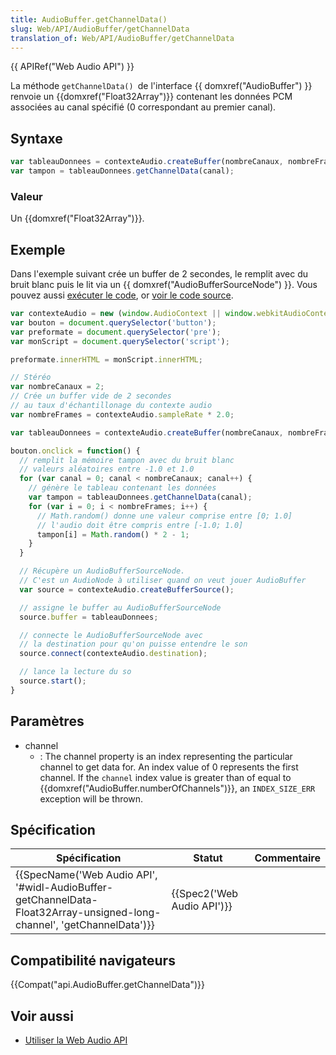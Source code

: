 ```yaml
---
title: AudioBuffer.getChannelData()
slug: Web/API/AudioBuffer/getChannelData
translation_of: Web/API/AudioBuffer/getChannelData
---
```

{{ APIRef("Web Audio API") }}

La méthode `getChannelData() `de l'interface {{ domxref("AudioBuffer") }} renvoie un {{domxref("Float32Array")}} contenant les données PCM associées au canal spécifié (0 correspondant au premier canal).

## Syntaxe

```js
var tableauDonnees = contexteAudio.createBuffer(nombreCanaux, nombreFrames, contexteAudio.sampleRate);
var tampon = tableauDonnees.getChannelData(canal);
```

### Valeur

Un {{domxref("Float32Array")}}.

## Exemple

Dans l'exemple suivant crée un buffer de 2 secondes, le remplit avec du bruit blanc puis le lit via un {{ domxref("AudioBufferSourceNode") }}. Vous pouvez aussi [exécuter le code](http://mdn.github.io/audio-buffer/), or [voir le code source](https://github.com/mdn/audio-buffer).

```js
var contexteAudio = new (window.AudioContext || window.webkitAudioContext)();
var bouton = document.querySelector('button');
var preformate = document.querySelector('pre');
var monScript = document.querySelector('script');

preformate.innerHTML = monScript.innerHTML;

// Stéréo
var nombreCanaux = 2;
// Crée un buffer vide de 2 secondes
// au taux d'échantillonage du contexte audio
var nombreFrames = contexteAudio.sampleRate * 2.0;

var tableauDonnees = contexteAudio.createBuffer(nombreCanaux, nombreFrames, contexteAudio.sampleRate);

bouton.onclick = function() {
  // remplit la mémoire tampon avec du bruit blanc
  // valeurs aléatoires entre -1.0 et 1.0
  for (var canal = 0; canal < nombreCanaux; canal++) {
    // génère le tableau contenant les données
    var tampon = tableauDonnees.getChannelData(canal);
    for (var i = 0; i < nombreFrames; i++) {
      // Math.random() donne une valeur comprise entre [0; 1.0]
      // l'audio doit être compris entre [-1.0; 1.0]
      tampon[i] = Math.random() * 2 - 1;
    }
  }

  // Récupère un AudioBufferSourceNode.
  // C'est un AudioNode à utiliser quand on veut jouer AudioBuffer
  var source = contexteAudio.createBufferSource();

  // assigne le buffer au AudioBufferSourceNode
  source.buffer = tableauDonnees;

  // connecte le AudioBufferSourceNode avec
  // la destination pour qu'on puisse entendre le son
  source.connect(contexteAudio.destination);

  // lance la lecture du so
  source.start();
}
```

## Paramètres

- channel
  - : The channel property is an index representing the particular channel to get data for. An index value of 0 represents the first channel. If the `channel` index value is greater than of equal to {{domxref("AudioBuffer.numberOfChannels")}}, an `INDEX_SIZE_ERR` exception will be thrown.

## Spécification

| Spécification                                                                                                                                                | Statut                               | Commentaire |
| ------------------------------------------------------------------------------------------------------------------------------------------------------------ | ------------------------------------ | ----------- |
| {{SpecName('Web Audio API', '#widl-AudioBuffer-getChannelData-Float32Array-unsigned-long-channel', 'getChannelData')}} | {{Spec2('Web Audio API')}} |             |

## Compatibilité navigateurs

{{Compat("api.AudioBuffer.getChannelData")}}

## Voir aussi

- [Utiliser la Web Audio API](/fr/docs/Web/API/Web_Audio_API/Using_Web_Audio_API)

